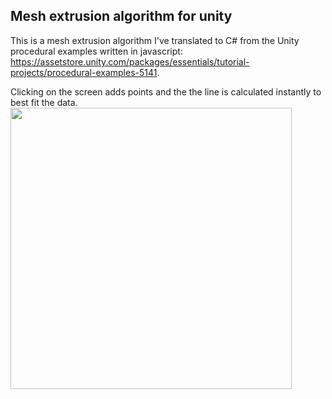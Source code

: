 ## Mesh extrusion algorithm for unity
This is a mesh extrusion algorithm I've translated to C# from the Unity procedural examples written in javascript: https://assetstore.unity.com/packages/essentials/tutorial-projects/procedural-examples-5141.

Clicking on the screen adds points and the the line is calculated instantly to best fit the data. 
<img src="https://github.com/eman-insilico/Mesh-Extrusion--c-sharp-Unity
/blob/master/4tonSbiLQP.gif
" width="450">

